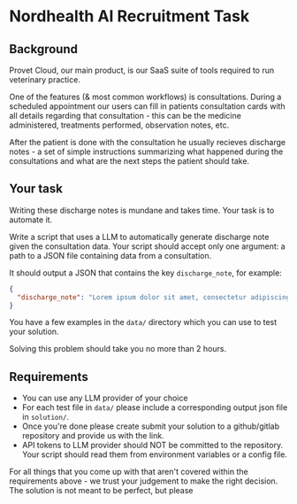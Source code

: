 # Nordhealth AI Recruitment Task

## Background

Provet Cloud, our main product, is our SaaS suite of tools required to run veterinary practice.

One of the features (& most common workflows) is consultations. During a scheduled appointment our users can fill in patients consultation cards with all details regarding that consultation - this can be the medicine administered, treatments performed, observation notes, etc.

After the patient is done with the consultation he usually recieves discharge notes - a set of simple instructions summarizing what happened during the consultations and what are the next steps the patient should take.

## Your task

Writing these discharge notes is mundane and takes time. Your task is to automate it.

Write a script that uses a LLM to automatically generate discharge note given the consultation data. Your script should accept only one argument: a path to a JSON file containing data from a consultation.

It should output a JSON that contains the key `discharge_note`, for example:

```json
{
  "discharge_note": "Lorem ipsum dolor sit amet, consectetur adipiscing elit, sed do eiusmod tempor incididunt ..."
}
```

You have a few examples in the `data/` directory which you can use to test your solution.

Solving this problem should take you no more than 2 hours.

## Requirements

* You can use any LLM provider of your choice
* For each test file in `data/` please include a corresponding output json file in `solution/`.
* Once you're done please create submit your solution to a github/gitlab repository and provide us with the link.
* API tokens to LLM provider should NOT be committed to the repository. 
  Your script should read them from environment variables or a config file.

For all things that you come up with that aren't covered within the requirements above - we trust your judgement to 
make the right decision. The solution is not meant to be perfect, but please 

